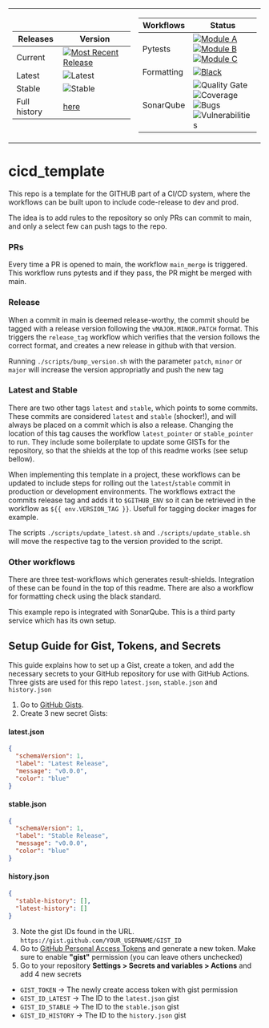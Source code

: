<table>
  <tr>
    <td width="50%" style="text-align: left;">

| Releases      | Version |
|---------------|---------|
| Current       | [![Most Recent Release](https://img.shields.io/github/v/release/Martijho/cicd_template)](https://github.com/Martijho/cicd_template/releases/latest) |
| Latest        | ![Latest](https://img.shields.io/endpoint?url=https://gist.githubusercontent.com/Martijho/a55d7787586c5e7f5b7e09588757e696/raw/latest.json)  |
| Stable        | ![Stable](https://img.shields.io/endpoint?url=https://gist.githubusercontent.com/Martijho/7a50d807ec91d1e85af92d83f0949631/raw/stable.json) |
| Full history  | [here](https://gist.github.com/Martijho/cdc1e310d9f336ef1c7543d1e3cea78e) |

   </td>
    <td width="50%" style="text-align: left;">

| Workflows        | Status |
|------------------|--------|
| Pytests          | [![Module A](https://github.com/Martijho/cicd_template/actions/workflows/test_module_a.yml/badge.svg)](https://github.com/Martijho/cicd_template/actions/workflows/test_module_a.yml) <br> [![Module B](https://github.com/Martijho/cicd_template/actions/workflows/test_module_b.yml/badge.svg)](https://github.com/Martijho/cicd_template/actions/workflows/test_module_b.yml) <br> [![Module C](https://github.com/Martijho/cicd_template/actions/workflows/test_module_c.yml/badge.svg)](https://github.com/Martijho/cicd_template/actions/workflows/test_module_c.yml) |
| Formatting       | [![Black](https://github.com/Martijho/cicd_template/actions/workflows/black_formatting.yml/badge.svg)](https://github.com/Martijho/cicd_template/actions/workflows/black_formatting.yml) |
| SonarQube        | ![Quality Gate](https://sonarcloud.io/api/project_badges/measure?project=Martijho_cicd_template&metric=alert_status) <br> ![Coverage](https://sonarcloud.io/api/project_badges/measure?project=Martijho_cicd_template&metric=coverage) <br> ![Bugs](https://sonarcloud.io/api/project_badges/measure?project=Martijho_cicd_template&metric=bugs) <br> ![Vulnerabilities](https://sonarcloud.io/api/project_badges/measure?project=Martijho_cicd_template&metric=vulnerabilities) |
   </td>
  </tr>
</table>

# cicd_template
This repo is a template for the GITHUB part of a CI/CD system, where the workflows can be built upon to include code-release to dev and prod. 

The idea is to add rules to the repository so only PRs can commit to main, and only a select few can push tags to the repo. 

### PRs
Every time a PR is opened to main, the workflow `main_merge` is triggered. This workflow runs pytests and if they pass, the PR might be merged with main.

### Release
When a commit in main is deemed release-worthy, the commit should be tagged with a release version following the `vMAJOR.MINOR.PATCH` format.
This triggers the `release_tag` workflow which verifies that the version follows the correct format, and creates a new release in github with that version. 

Running `./scripts/bump_version.sh` with the parameter `patch`, `minor` or `major` will increase the version appropriatly and push the new tag

### Latest and Stable
There are two other tags `latest` and `stable`, which points to some commits. These commits are considered `latest` and `stable` (shocker!), 
and will always be placed on a commit which is also a release. 
Changing the location of this tag causes the workflow `latest_pointer` or `stable_pointer` to run. They include some boilerplate to update some GISTs
for the repository, so that the shields at the top of this readme works (see setup bellow).

When implementing this template in a project, these workflows can be updated to include steps for rolling out the `latest`/`stable` commit in production or development environments. 
The workflows extract the commits release tag and adds it to `$GITHUB_ENV` so it can be retrieved in the workflow as `${{ env.VERSION_TAG }}`. Usefull for tagging docker images for example.

The scripts `./scripts/update_latest.sh` and `./scripts/update_stable.sh` will move the respective tag to the version provided to the script. 
     
### Other workflows 
There are three test-workflows which generates result-shields. Integration of these can be found in the top of this readme. 
There are also a workflow for formatting check using the black standard. 

This example repo is integrated with SonarQube. This is a third party service which has its own setup. 

## Setup Guide for Gist, Tokens, and Secrets

This guide explains how to set up a Gist, create a token, and add the necessary secrets to your GitHub repository for use with GitHub Actions. Three gists are used for this repo `latest.json`, `stable.json` and `history.json`

1. Go to [GitHub Gists](https://gist.github.com/).
2. Create 3 new secret Gists: 
#### latest.json
```json
{
  "schemaVersion": 1,
  "label": "Latest Release",
  "message": "v0.0.0",
  "color": "blue"
}
```
#### stable.json
```json
{
  "schemaVersion": 1,
  "label": "Stable Release",
  "message": "v0.0.0",
  "color": "blue"
}
```
#### history.json
```json
{
  "stable-history": [],
  "latest-history": []
}
```
3. Note the gist IDs found in the URL. `https://gist.github.com/YOUR_USERNAME/GIST_ID`
4. Go to [GitHub Personal Access Tokens](https://github.com/settings/tokens) and generate a new token. Make sure to enable  **"gist"** permission (you can leave others unchecked)
5. Go to your repository **Settings > Secrets and variables > Actions** and add 4 new secrets
- `GIST_TOKEN` -> The newly create access token with gist permission
- `GIST_ID_LATEST` -> The ID to the `latest.json` gist
- `GIST_ID_STABLE` -> The ID to the `stable.json` gist
- `GIST_ID_HISTORY` -> The ID to the `history.json` gist
